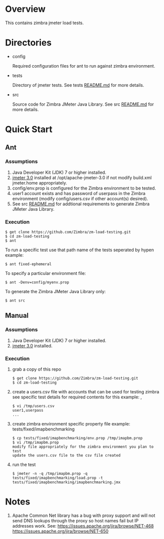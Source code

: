 # Overview

This contains zimbra jmeter load tests.

# Directories

* config

  Required configuration files for ant to run against zimbra environment.

* tests

  Directory of jmeter tests. See tests [README.md](tests/README.md) for more details.

* src

  Source code for Zimbra JMeter Java Library. See src [README.md](src/README.md) for more details.

# Quick Start

## Ant

### Assumptions

1. Java Developer Kit (JDK) 7 or higher installed.
2. [jmeter 3.0](https://archive.apache.org/dist/jmeter/binaries/) installed at /opt/apache-jmeter-3.0 if not modify build.xml jmeter.home appropriately.
3. config/env.prop is configured for the Zimbra environment to be tested.
4. user1 account exists and has password of userpass in the Zimbra environment (modify config/users.csv if other account(s) desired).
5. See src [README.md](src/README.md) for addtional requirements to generate Zimbra JMeter Java Library.

### Execution

```
$ get clone https://github.com/Zimbra/zm-load-testing.git
$ cd zm-load-testing
$ ant
```

To run a specific test use that path name of the tests seperated by hypen example:

```
$ ant fixed-ephemeral
```

To specify a particular environment file:

```
$ ant -Denv=config/myenv.prop
```

To generate the Zimbra JMeter Java Library only:

```
$ ant src
```

## Manual

### Assumptions

1. Java Developer Kit (JDK) 7 or higher installed.
2. [jmeter 3.0](https://archive.apache.org/dist/jmeter/binaries/) installed.

### Execution

1. grab a copy of this repo

   ```
   $ get clone https://github.com/Zimbra/zm-load-testing.git
   $ cd zm-load-testing
   ```

2. create a users.csv file with accounts that can be used for testing zimbra
   see specific test details for required contents for this example:
   <user>,<password>

   ```
   $ vi /tmp/users.csv
   user1,userpass
   ...
   ```

3. create zimbra environment specific property file
   example: tests/fixed/imapbenchmarking

   ```
   $ cp tests/fixed/imapbenchmarking/env.prop /tmp/imapbm.prop
   $ vi /tmp/imapbm.prop
   modify file appropriately for the zimbra environment you plan to test
   update the users.csv file to the csv file created
   ```

4. run the test

   ```
   $ jmeter -n -q /tmp/imapbm.prop -q tests/fixed/imapbenchmarking/load.prop -t tests/fixed/imapbenchmarking/imapbenchmarking.jmx
   ```

# Notes

1. Apache Common Net library has a bug with proxy support and will not send DNS lookups through the proxy so host names fail but IP addresses work. See: https://issues.apache.org/jira/browse/NET-468 https://issues.apache.org/jira/browse/NET-650
